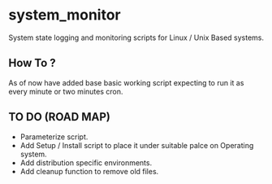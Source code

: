 # system_monitor
System state logging and monitoring scripts for Linux / Unix Based systems.

## How To ?
As of now have added base basic working script expecting to run it as every minute or two minutes cron.

## TO DO (ROAD MAP)
* Parameterize script.
* Add Setup / Install script to place it under suitable palce on Operating system.
* Add distribution specific environments.
* Add cleanup function to remove old files.

